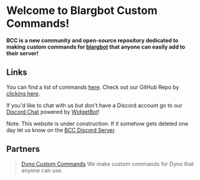 # Welcome to Blargbot Custom Commands!
<siteline><b>BCC is a new community and open-source repository dedicated to making custom commands for <a href="https://blargbot.xyz">blargbot</a> that anyone can easily add to their server!</b></siteline>

## Links
You can find a list of commands [here](/commands).
Check out our GitHub Repo by [clicking here](https://github.com/BlargbotCC/Blargbot-Custom-Commands).

If you'd like to chat with us but don't have a Discord account go to our [Discord Chat](/chat) powered by [WidgetBot](https://widgetbot.io)!

 Note: This website is under construction. If it somehow gets deleted one day let us know on the [BCC Discord Server](https://discord.gg/wFBYUXS).
## Partners
> [Dyno Custom Commands](https://dynocc.tk) 
We make custom commands for Dyno that anyone can use.
